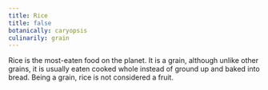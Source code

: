 ```yaml
---
title: Rice
title: false
botanically: caryopsis
culinarily: grain
---
```

Rice is the most-eaten food on the planet. It is a grain, although unlike other grains, it is usually eaten cooked whole instead of ground up and baked into bread. Being a grain, rice is not considered a fruit.